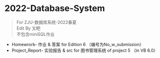 # 2022-Database-System
> For ZJU-数据库系统-2022春夏<br/>
> Edit By 叉粑<br/>
> 不包含miniSQL作业<br/>
* Homewrork-      作业 & 答案 for Edition 6 （编号为No_w_submission）
* Project_Report- 实验报告 & src for 图书管理系统 of project 5 （in VB 6.0）
